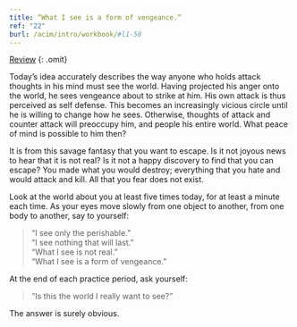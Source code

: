 ```yaml
---
title: “What I see is a form of vengeance.”
ref: "22"
burl: /acim/intro/workbook/#l1-50
---
```


<a class="hide-review" href="/workbook/l055/#l022">Review</a>
{: .omit}

Today’s idea accurately describes the way anyone who holds attack
thoughts in his mind must see the world. Having projected his anger onto
the world, he sees vengeance about to strike at him. His own attack is
thus perceived as self defense. This becomes an increasingly vicious
circle until he is willing to change how he sees. Otherwise, thoughts of
attack and counter attack will preoccupy him, and people his entire
world. What peace of mind is possible to him then?

It is from this savage fantasy that you want to escape. Is it not joyous
news to hear that it is not real? Is it not a happy discovery to find
that you can escape? You made what you would destroy; everything that
you hate and would attack and kill. All that you fear does not exist.

Look at the world about you at least five times today, for at least a
minute each time. As your eyes move slowly from one object to another,
from one body to another, say to yourself:

> “I see only the perishable.”<br/>
> “I see nothing that will last.”<br/>
> “What I see is not real.”<br/>
> “What I see is a form of vengeance.”

At the end of each practice period, ask yourself:

> “Is this the world I really want to see?”

The answer is surely obvious.

